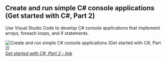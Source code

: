 ## Create and run simple C# console applications (Get started with C#, Part 2)

Use Visual Studio Code to develop C# console applications that implement arrays, foreach loops, and if statements.

![Create and run simple C# console applications (Get started with C#, Part 2)](https://github.com/khkhiu/C-Sharp_Programming/blob/main/Foundational_C%23_with_Microsoft/FoundationCsharp-Part_2/certificate.png)<br>
<em>[Get started with C#, Part 2 - link](https://learn.microsoft.com/en-us/training/achievements/learn.wwl.get-started-c-sharp-part-2.trophy?username=KHKhiu-1199&sharingId=A088EB06019DA232)</em>
